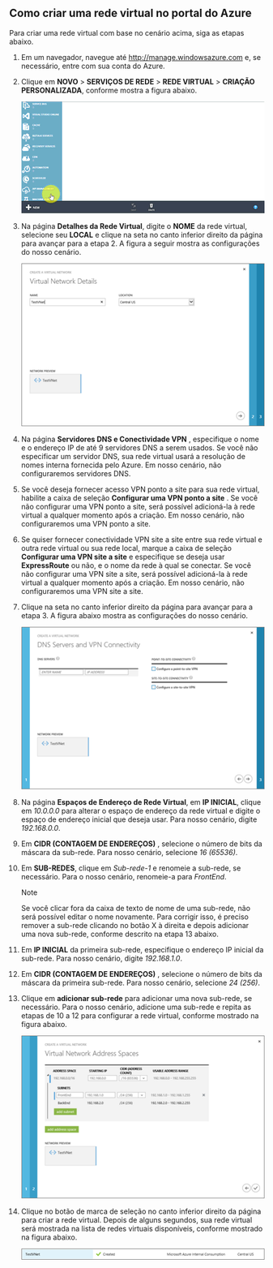 ## <a name="how-to-create-a-vnet-in-the-azure-portal"></a>Como criar uma rede virtual no portal do Azure
Para criar uma rede virtual com base no cenário acima, siga as etapas abaixo.

1. Em um navegador, navegue até http://manage.windowsazure.com e, se necessário, entre com sua conta do Azure.
2. Clique em **NOVO** > **SERVIÇOS DE REDE** > **REDE VIRTUAL** > **CRIAÇÃO PERSONALIZADA**, conforme mostra a figura abaixo.
   
    ![Criar rede virtual no portal](./media/virtual-networks-create-vnet-classic-portal-include/vnet-create-portal-figure1.gif)
3. Na página **Detalhes da Rede Virtual**, digite o **NOME** da rede virtual, selecione seu **LOCAL** e clique na seta no canto inferior direito da página para avançar para a etapa 2. A figura a seguir mostra as configurações do nosso cenário.
   
    ![Página Detalhes da Rede Virtual](./media/virtual-networks-create-vnet-classic-portal-include/vnet-create-portal-figure2.png)
4. Na página **Servidores DNS e Conectividade VPN** , especifique o nome e o endereço IP de até 9 servidores DNS a serem usados. Se você não especificar um servidor DNS, sua rede virtual usará a resolução de nomes interna fornecida pelo Azure. Em nosso cenário, não configuraremos servidores DNS.
5. Se você deseja fornecer acesso VPN ponto a site para sua rede virtual, habilite a caixa de seleção **Configurar uma VPN ponto a site** . Se você não configurar uma VPN ponto a site, será possível adicioná-la à rede virtual a qualquer momento após a criação. Em nosso cenário, não configuraremos uma VPN ponto a site.
6. Se quiser fornecer conectividade VPN site a site entre sua rede virtual e outra rede virtual ou sua rede local, marque a caixa de seleção **Configurar uma VPN site a site** e especifique se deseja usar **ExpressRoute** ou não, e o nome da rede à qual se conectar. Se você não configurar uma VPN site a site, será possível adicioná-la à rede virtual a qualquer momento após a criação. Em nosso cenário, não configuraremos uma VPN site a site.
7. Clique na seta no canto inferior direito da página para avançar para a etapa 3. A figura abaixo mostra as configurações do nosso cenário.
   
    ![Página Servidores DNS e conectividade VPN](./media/virtual-networks-create-vnet-classic-portal-include/vnet-create-portal-figure3.png)
8. Na página **Espaços de Endereço de Rede Virtual**, em **IP INICIAL**, clique em *10.0.0.0* para alterar o espaço de endereço da rede virtual e digite o espaço de endereço inicial que deseja usar. Para nosso cenário, digite *192.168.0.0*. 
9. Em **CIDR (CONTAGEM DE ENDEREÇOS)** , selecione o número de bits da máscara da sub-rede. Para nosso cenário, selecione *16 (65536)*.
10. Em **SUB-REDES**, clique em *Sub-rede-1* e renomeie a sub-rede, se necessário. Para o nosso cenário, renomeie-a para *FrontEnd*.
    
    > [!NOTE]
    > Se você clicar fora da caixa de texto de nome de uma sub-rede, não será possível editar o nome novamente. Para corrigir isso, é preciso remover a sub-rede clicando no botão X à direita e depois adicionar uma nova sub-rede, conforme descrito na etapa 13 abaixo.
    > 
    > 
11. Em **IP INICIAL** da primeira sub-rede, especifique o endereço IP inicial da sub-rede. Para nosso cenário, digite *192.168.1.0*.
12. Em **CIDR (CONTAGEM DE ENDEREÇOS)** , selecione o número de bits da máscara da primeira sub-rede. Para nosso cenário, selecione *24 (256)*.
13. Clique em **adicionar sub-rede** para adicionar uma nova sub-rede, se necessário. Para o nosso cenário, adicione uma sub-rede e repita as etapas de 10 a 12 para configurar a rede virtual, conforme mostrado na figura abaixo.
    
    ![Página Espaços de endereço de rede virtual](./media/virtual-networks-create-vnet-classic-portal-include/vnet-create-portal-figure4.png)
14. Clique no botão de marca de seleção no canto inferior direito da página para criar a rede virtual. Depois de alguns segundos, sua rede virtual será mostrada na lista de redes virtuais disponíveis, conforme mostrado na figura abaixo.
    
    ![Nova rede virtual](./media/virtual-networks-create-vnet-classic-portal-include/vnet-create-portal-figure5.png)



<!--HONumber=Nov16_HO3-->



